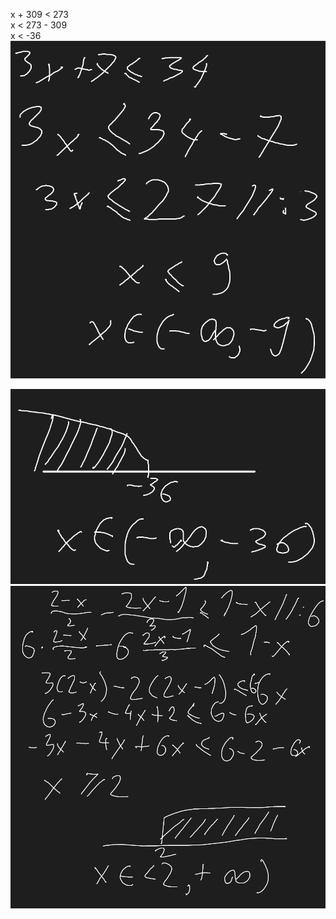 x + 309 < 273  
x < 273 - 309  
x < -36
![](Załączniki/Pasted%20image%2020240104102655.png)

![](Załączniki/Pasted%20image%2020240104102349.png)![](Załączniki/Pasted%20image%2020240109130419.png)